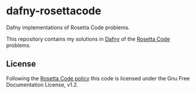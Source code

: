 # dafny-rosettacode
Dafny implementations of Rosetta Code problems.

This repository contains my solutions in [Dafny](https://www.microsoft.com/en-us/research/project/dafny-a-language-and-program-verifier-for-functional-correctness/) of the [Rosetta Code](http://rosettacode.org/wiki/Category:Dafny) problems.

## License

Following the [Rosetta Code policy](https://rosettacode.org/wiki/Rosetta_Code:Copyrights) this code is licensed under the Gnu Free Documentation License, v1.2.
